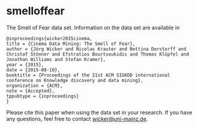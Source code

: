 # smelloffear

The Smell of Fear data set. Information on the data set are available in

```
@inproceedings{wicker2015cinema,
title = {Cinema Data Mining: The Smell of Fear},
author = {Jörg Wicker and Nicolas Krauter and Bettina Derstorff and Christof Stönner and Efstratios Bourtsoukidis and Thomas Klüpfel and Jonathan Williams and Stefan Kramer},
year = {2015},
date = {2015-08-10},
booktitle = {Proceedings of the 21st ACM SIGKDD international conference on Knowledge discovery and data mining},
organization = {ACM},
note = {Accepted},
tppubtype = {inproceedings}
}
```

Please cite this paper when using the data set in your research. If you have any questions, feel free to contact wicker@uni-mainz.de.